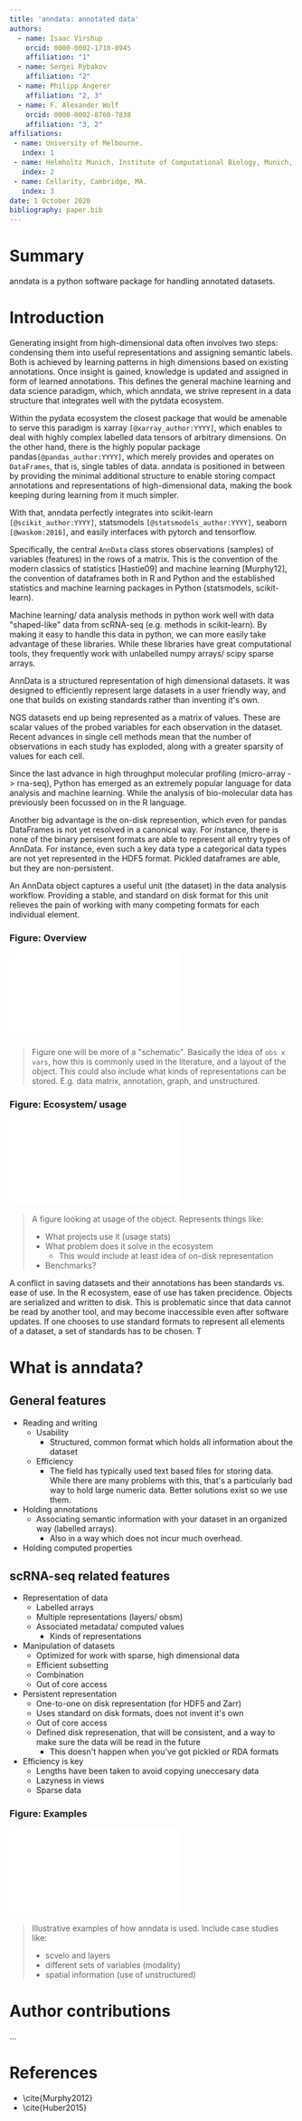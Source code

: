 ```yaml
---
title: 'anndata: annotated data'
authors:
  - name: Isaac Virshup
    orcid: 0000-0002-1710-8945
    affiliation: "1"    
  - name: Sergei Rybakov
    affiliation: "2"
  - name: Philipp Angerer
    affiliation: "2, 3"    
  - name: F. Alexander Wolf
    orcid: 0000-0002-8760-7838
    affiliation: "3, 2"
affiliations:
 - name: University of Melbourne.
   index: 1
 - name: Helmholtz Munich, Institute of Computational Biology, Munich, Germany.
   index: 2
 - name: Cellarity, Cambridge, MA.
   index: 3
date: 1 October 2020
bibliography: paper.bib
---
```

 
# Summary

anndata is a python software package for handling annotated datasets.

# Introduction

Generating insight from high-dimensional data often involves two steps: condensing them into useful representations and assigning semantic labels. Both is achieved by learning patterns in high dimensions based on existing annotations. Once insight is gained, knowledge is updated and assigned in form of learned annotations. This defines the general machine learning and data science paradigm, which, which anndata, we strive represent in a data structure that integrates well with the pytdata ecosystem.

Within the pydata ecosystem the closest package that would be amenable to serve this paradigm is xarray `[@xarray_author:YYYY]`, which enables to deal with highly complex labelled data tensors of arbitrary dimensions. On the other hand, there is the highly popular package pandas`[@pandas_author:YYYY]`, which merely provides and operates on `DataFrames`, that is, single tables of data. anndata is positioned in between by providing the minimal additional structure to enable storing compact annotations and representations of high-dimensional data, making the book keeping during learning from it much simpler.

With that, anndata perfectly integrates into scikit-learn `[@scikit_author:YYYY]`, statsmodels `[@statsmodels_author:YYYY]`, seaborn `[@waskom:2016]`, and easily interfaces with pytorch and tensorflow.

Specifically, the central `AnnData` class stores observations (samples) of variables (features) in the rows of a matrix. This is the convention of the modern classics of statistics [Hastie09] and machine learning [Murphy12], the convention of dataframes both in R and Python and the established statistics and machine learning packages in Python (statsmodels, scikit-learn).

Machine learning/ data analysis methods in python work well with data "shaped-like" data from scRNA-seq (e.g. methods in scikit-learn).
By making it easy to handle this data in python, we can more easily take advantage of these libraries. While these libraries have great computational tools, they frequently work with unlabelled numpy arrays/ scipy sparse arrays.

AnnData is a structured representation of high dimensional datasets. It was designed to efficiently represent large datasets in a user friendly way, and one that builds on existing standards rather than inventing it's own.

NGS datasets end up being represented as a matrix of values. These are scalar values of the probed variables for each observation in the dataset.
Recent advances in single cell methods mean that the number of observations in each study has exploded, along with a greater sparsity of values for each cell.

<!-- Why do this in python/ what's the difference from SingleCellExperiment. -->

Since the last advance in high throughput molecular profiling (micro-array -> rna-seq), Python has emerged as an extremely popular language for data analysis and machine learning.
While the analysis of bio-molecular data has previously been focussed on in the R language.

Another big advantage is the on-disk represention, which even for pandas DataFrames is not yet resolved in a canonical way. For instance, there is none of the binary persisent formats are able to represent all entry types of AnnData. For instance, even such a key data type a categorical data types are not yet represented in the HDF5 format. Pickled dataframes are able, but they are non-persistent. 

An AnnData object captures a useful unit (the dataset) in the data analysis workflow. Providing a stable, and standard on disk format for this unit relieves the pain of working with many competing formats for each individual element.

### Figure: Overview

![**Overview**](figures/overview.pdf)

> Figure one will be more of a "schematic". Basically the idea of `obs x vars`, how this is commonly used in the literature, and a layout of the object. This could also include what kinds of representations can be stored. E.g. data matrix, annotation, graph, and unstructured.


### Figure: Ecosystem/ usage

![**Ecosystem**](figures/ecosystem.pdf)

> A figure looking at usage of the object. Represents things like:
> * What projects use it (usage stats)
> * What problem does it solve in the ecosystem
>   * This would include at least idea of on-disk representation
> * Benchmarks?

A conflict in saving datasets and their annotations has been standards vs. ease of use. In the R ecosystem, ease of use has taken precidence. Objects are serialized and written to disk. This is problematic since that data cannot be read by another tool, and may become inaccessible even after software updates. If one chooses to use standard formats to represent all elements of a dataset, a set of standards has to be chosen. T

<!-- 
I think a big part of the value proposition of AnnData is that the representation works well with the kinds of operations we want to do with single cell data. 
It fits the semantics of the problem well. How do I describe these semantics.
-->

# What is anndata?

## General features

* Reading and writing
    * Usability
        * Structured, common format which holds all information about the dataset
    * Efficiency
        * The field has typically used text based files for storing data. While there are many problems with this, that's a particularly bad way to hold large numeric data. Better solutions exist so we use them.
* Holding annotations
    * Associating semantic information with your dataset in an organized way (labelled arrays).
        * Also in a way which does not incur much overhead.
* Holding computed properties

## scRNA-seq related features

* Representation of data
    * Labelled arrays
    * Multiple representations (layers/ obsm)
    * Associated metadata/ computed values
        * Kinds of representations
* Manipulation of datasets
    * Optimized for work with sparse, high dimensional data
    * Efficient subsetting
    * Combination
    * Out of core access
* Persistent representation
    * One-to-one on disk representation (for HDF5 and Zarr)
    * Uses standard on disk formats, does not invent it's own
    * Out of core access
    * Defined disk represenation, that will be consistent, and a way to make sure the data will be read in the future
        * This doesn't happen when you've got pickled or RDA formats
* Efficiency is key
    * Lengths have been taken to avoid copying uneccesary data
    * Lazyness in views
    * Sparse data

### Figure: Examples

![**Examples**](figures/examples.pdf)

> Illustrative examples of how anndata is used. Include case studies like:
> * scvelo and layers
> * different sets of variables (modality)
> * spatial information (use of unstructured)

# Author contributions

...

# References

* \cite{Murphy2012}
* \cite{Huber2015}